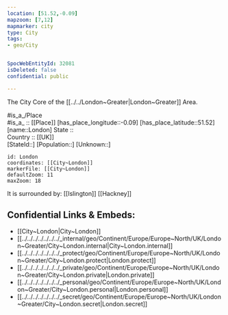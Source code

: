 ```yaml
---
location: [51.52,-0.09] 
mapzoom: [7,12] 
mapmarker: city 
type: City
tags:
- geo/City


SpocWebEntityId: 32081
isDeleted: false
confidential: public

---
```

The City Core of the [[../../London~Greater|London~Greater]] Area.

#is_a_/Place  
#is_a_ :: [[Place]] 
[has_place_longitude::-0.09] 
[has_place_latitude::51.52] 
[name::London] 
State ::  
Country :: [[UK]]  
[StateId::] 
[Population::] 
[Unknown::] 


```leaflet
id: London
coordinates: [[City~London]] 
markerFile: [[City~London]] 
defaultZoom: 11 
maxZoom: 18
```

It is surrounded by: 
[[Islington]] 
[[Hackney]] 


## Confidential Links & Embeds: 
- [[City~London|City~London]] 
- [[../../../../../../../_internal/geo/Continent/Europe/Europe~North/UK/London~Greater/City~London.internal|City~London.internal]] 
- [[../../../../../../../_protect/geo/Continent/Europe/Europe~North/UK/London~Greater/City~London.protect|London.protect]] 
- [[../../../../../../../_private/geo/Continent/Europe/Europe~North/UK/London~Greater/City~London.private|London.private]] 
- [[../../../../../../../_personal/geo/Continent/Europe/Europe~North/UK/London~Greater/City~London.personal|London.personal]] 
- [[../../../../../../../_secret/geo/Continent/Europe/Europe~North/UK/London~Greater/City~London.secret|London.secret]] 
